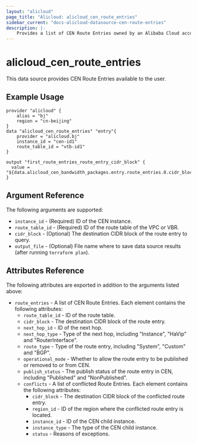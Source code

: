 ```yaml
---
layout: "alicloud"
page_title: "Alicloud: alicloud_cen_route_entries"
sidebar_current: "docs-alicloud-datasource-cen-route-entries"
description: |-
    Provides a list of CEN Route Entries owned by an Alibaba Cloud account.
---
```


# alicloud\_cen\_route\_entries

This data source provides CEN Route Entries available to the user.

## Example Usage

```
provider "alicloud" {
    alias = "bj"
    region = "cn-beijing"
}
data "alicloud_cen_route_entries" "entry"{
    provider = "alicloud.bj"
	instance_id = "cen-id1"
	route_table_id = "vtb-id1"
}

output "first_route_entries_route_entry_cidr_block" {
  value = "${data.alicloud_cen_bandwidth_packages.entry.route_entries.0.cidr_block}"
}
```

## Argument Reference

The following arguments are supported:

* `instance_id` - (Required) ID of the CEN instance.
* `route_table_id` - (Required) ID of the route table of the VPC or VBR.
* `cidr_block` - (Optional) The destination CIDR block of the route entry to query.
* `output_file` - (Optional) File name where to save data source results (after running `terraform plan`).

## Attributes Reference

The following attributes are exported in addition to the arguments listed above:

* `route_entries` - A list of CEN Route Entries. Each element contains the following attributes:
  * `route_table_id` - ID of the route table.
  * `cidr_block` - The destination CIDR block of the route entry.
  * `next_hop_id` - ID of the next hop.
  * `next_hop_type` - Type of the next hop, including "Instance", "HaVip" and "RouterInterface".
  * `route_type` - Type of the route entry, including "System", "Custom" and "BGP".
  * `operational_mode` - Whether to allow the route entry to be published or removed to or from CEN.
  * `publish_status` - The publish status of the route entry in CEN, including "Published" and "NonPublished".
  * `conflicts` - A list of conflicted Route Entries. Each element contains the following attributes:
    * `cidr_block` - The destination CIDR block of the conflicted route entry.
    * `region_id` - ID of the region where the conflicted route entry is located.
    * `instance_id` - ID of the CEN child instance.
    * `instance_type` - The type of the CEN child instance.
    * `status` - Reasons of exceptions.